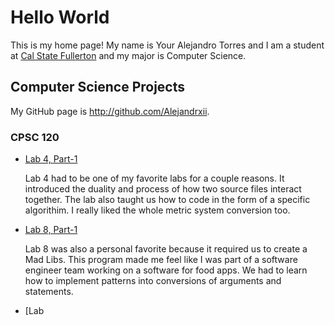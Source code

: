 # Hello World

This is my home page! My name is Your Alejandro Torres and I am a student at [Cal State Fullerton](http://www.fullerton.edu/) and my major is Computer Science.

## Computer Science Projects

My GitHub page is http://github.com/Alejandrxii.

### CPSC 120

* [Lab 4, Part-1](https://github.com/cpsc-fall-2023/cpsc-120-lab-04-faith-and-alejandro.git)

    Lab 4 had to be one of my favorite labs for a couple reasons. It introduced the duality and process of how two source files interact together. The lab also taught us how to code in the form of a specific algorithim. I really liked the whole metric system conversion too.

* [Lab 8, Part-1](https://github.com/cpsc-fall-2023/cpsc-120-lab-08-alejandro-and-brennan.git)

    Lab 8 was also a personal favorite because it required us to create a Mad Libs. This program made me feel like I was part of a software engineer team working on a software for food apps. We had to learn how to implement patterns into conversions of arguments and statements.

* [Lab

